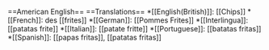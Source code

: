 ==American English==
==Translations==
*[[English(British)]]: [[Chips]]
*[[French]]: des [[frites]]
*[[German]]: [[Pommes Frites]]
*[[Interlingua]]: [[patatas frite]]
*[[Italian]]: [[patate fritte]]
*[[Portuguese]]: [[batatas fritas]]
*[[Spanish]]: [[papas fritas]], [[patatas fritas]]